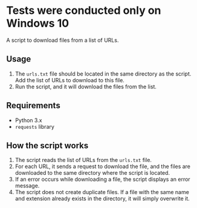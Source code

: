 # Tests were conducted only on Windows 10

A script to download files from a list of URLs.

## Usage

1. The `urls.txt` file should be located in the same directory as the script. Add the list of URLs to download to this file.
2. Run the script, and it will download the files from the list.

## Requirements

* Python 3.x
* `requests` library

## How the script works

1. The script reads the list of URLs from the `urls.txt` file.
2. For each URL, it sends a request to download the file, and the files are downloaded to the same directory where the script is located.
3. If an error occurs while downloading a file, the script displays an error message.
4. The script does not create duplicate files. If a file with the same name and extension already exists in the directory, it will simply overwrite it.